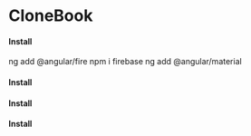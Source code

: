 # CloneBook

#### Install
ng add @angular/fire
npm i firebase 
ng add @angular/material






#### Install
#### Install
#### Install
